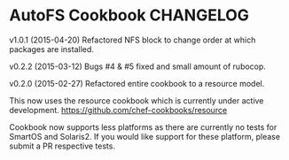 AutoFS Cookbook CHANGELOG
========================

v1.0.1 (2015-04-20)
Refactored NFS block to change order at which packages are installed.

v0.2.2 (2015-03-12)
Bugs #4 & #5 fixed and small amount of rubocop. 

v0.2.0 (2015-02-27)
Refactored entire cookbook to a resource model.

This now uses the resource cookbook which is currently under active development.
https://github.com/chef-cookbooks/resource

Cookbook now supports less platforms as there are currently no tests for SmartOS and Solaris2. If you would like support for these platform, please submit a PR respective tests.
